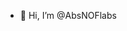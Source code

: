 - 👋 Hi, I’m @AbsNOFlabs


<!---
AbsNOFlabs/AbsNOFlabs is a ✨ special ✨ repository because its `README.md` (this file) appears on your GitHub profile.
You can click the Preview link to take a look at your changes.
--->
